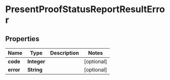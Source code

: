 # PresentProofStatusReportResultError

## Properties
Name | Type | Description | Notes
------------ | ------------- | ------------- | -------------
**code** | **Integer** |  |  [optional]
**error** | **String** |  |  [optional]
